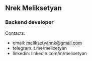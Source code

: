 ## Nrek Meliksetyan
### Backend developer

Contacts:
- email: meliksetyannk@gmail.com
- telegram: t.me/melixetyan
- linkedin: linkedin.com/in/melixetyan

<!--
**nkhaldi/nkhaldi** is a ✨ _special_ ✨ repository because its `README.md` (this file) appears on your GitHub profile.
-->
